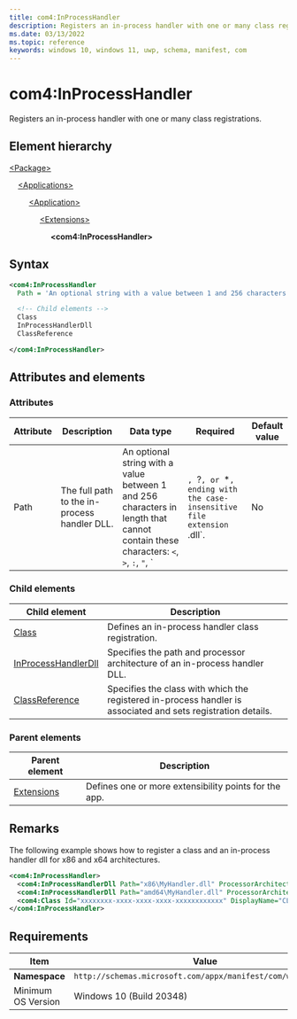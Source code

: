 ```yaml
---
title: com4:InProcessHandler
description: Registers an in-process handler with one or many class registrations. (in com4:ComServer)
ms.date: 03/13/2022
ms.topic: reference
keywords: windows 10, windows 11, uwp, schema, manifest, com
---
```


# com4:InProcessHandler

Registers an in-process handler with one or many class registrations.

## Element hierarchy

[\<Package\>](element-package.md)

&nbsp;&nbsp;&nbsp;&nbsp;[\<Applications\>](element-applications.md)

&nbsp;&nbsp;&nbsp;&nbsp; &nbsp;&nbsp;&nbsp;&nbsp;[\<Application\>](element-application.md)

&nbsp;&nbsp;&nbsp;&nbsp; &nbsp;&nbsp;&nbsp;&nbsp; &nbsp;&nbsp;&nbsp;&nbsp;[\<Extensions\>](element-1-extensions.md)

&nbsp;&nbsp;&nbsp;&nbsp; &nbsp;&nbsp;&nbsp;&nbsp; &nbsp;&nbsp;&nbsp;&nbsp; &nbsp;&nbsp;&nbsp;&nbsp;**\<com4:InProcessHandler\>**

## Syntax

```xml
<com4:InProcessHandler
  Path = 'An optional string with a value between 1 and 256 characters in length that cannot contain these characters: <, >, :, ", |, ?, or *, ending with the case-insensitive file extension ".dll".' >

  <!-- Child elements -->
  Class
  InProcessHandlerDll
  ClassReference

</com4:InProcessHandler>
```

## Attributes and elements

### Attributes

| Attribute | Description | Data type | Required | Default value |
|-|-|-|-|-|
| Path | The full path to the in-process handler DLL. | An optional string with a value between 1 and 256 characters in length that cannot contain these characters: `<`, `>`, `:`, `"`, `|`, `?`, or `*`, ending with the case-insensitive file extension `.dll`. | No |  |

### Child elements

| Child element | Description |
|-|-|
| [Class](element-com4-inprocesshandler-class.md) | Defines an in-process handler class registration. |
| [InProcessHandlerDll](element-com4-inprocesshandlerdll.md) | Specifies the path and processor architecture of an in-process handler DLL. |
| [ClassReference](element-com4-inprocesshandler-classreference.md) | Specifies the class with which the registered in-process handler is associated and sets registration details. |

### Parent elements

| Parent element | Description |
|-|-|
| [Extensions](element-1-extensions.md) | Defines one or more extensibility points for the app. |

## Remarks

The following example shows how to register a class and an in-process handler dll for x86 and x64 architectures.

```xml
<com4:InProcessHandler> 
  <com4:InProcessHandlerDll Path="x86\MyHandler.dll" ProcessorArchitecture="x86"/> 
  <com4:InProcessHandlerDll Path="amd64\MyHandler.dll" ProcessorArchitecture="x64"/> 
  <com4:Class Id="xxxxxxxx-xxxx-xxxx-xxxx-xxxxxxxxxxxx" DisplayName="CLSID_Bar" ThreadingModel="Both"/> 
</com4:InProcessHandler>
```

## Requirements

| Item | Value |
|--|--|
| **Namespace** | `http://schemas.microsoft.com/appx/manifest/com/windows10/4` |
| Minimum OS Version | Windows 10 (Build 20348) |
